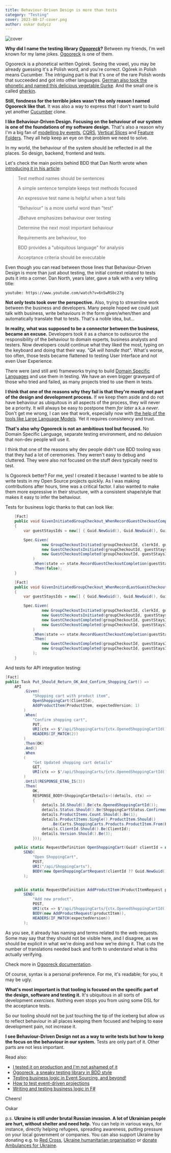 ```yaml
---
title: Behaviour-Driven Design is more than tests
category: "Testing"
cover: 2023-08-17-cover.png
author: oskar dudycz
---
```


![cover](2023-08-17-cover.png)

**Why did I name the testing library _[Ogooreck](https://github.com/oskardudycz/Ogooreck)_?** Between my friends, I'm well known for my lame jokes. [Ogooreck](https://github.com/oskardudycz/Ogooreck) is one of them. 

Ogooreck is a phonetical written Ogórek. Seeing the vowel, you may be already guessing it's a Polish word, and you're correct. Ogórek in Polish means Cucumber. The intriguing part is that it's one of the rare Polish words that succeeded and got into other languages. [German also took the phonetic and named this delicious vegetable Gurke](https://en.wiktionary.org/wiki/Gurke). And the small one is called [gherkin](https://en.wiktionary.org/wiki/gherkin). 

**Still, fondness for the terrible jokes wasn't the only reason I named Ogooreck like that.** It was also a way to express that I don't want to build yet another [Cucumber](https://cucumber.io/) clone. 

**I like Behaviour-Driven Design. Focusing on the behaviour of our system is one of the foundations of my software design.** That's also a reason why I'm a big fan of [modelling by events](/en/how_to_effectively_compose_your_business_logic/),  [CQRS](/en/cqrs_facts_and_myths_explained/), [Vertical Slices](/en/vertical_slices_in_practice/) and [Feature Folders](en/how_to_slice_the_codebase_effectively/). They all help keep an eye on the problem we need to solve.

In my world, the behaviour of the system should be reflected in all the places. So design, backend, frontend and tests. 

Let's check the main points behind BDD that Dan North wrote when [introducing it in his article](https://dannorth.net/introducing-bdd/): 

> Test method names should be sentences
>
> A simple sentence template keeps test methods focused
>
> An expressive test name is helpful when a test fails 
>
> "Behaviour" is a more useful word than "test" 
>
> JBehave emphasizes behaviour over testing
> 
> Determine the next most important behaviour
> 
> Requirements are behaviour, too
>
> BDD provides a "ubiquitous language" for analysis
> 
> Acceptance criteria should be executable

Even though you can read between those lines that Behaviour-Driven Design is more than just about testing, the initial context related to tests puts it into a corner. Dan North, years later, gave a talk with a very telling title:

`youtube: https://www.youtube.com/watch?v=6nSwRSbc27g`

**Not only tests took over the perspective.** Also, trying to streamline work between the business and developers. Many people hoped we could just talk with business, write behaviours in the form given/when/then and automatically translate that to tests. That's a noble idea, but...

**In reality, what was supposed to be a connector between the business, became an excuse.** Developers took it as a chance to outsource the responsibility of the behaviour to domain experts, business analysts and testers. Now developers could continue what they liked the most, typing on the keyboard and doing that their way. _"QA will handle that"_. What's worse, too often, those tests became flattened to testing User Interface and not even User Experience. 

There were (and still are) frameworks trying to build [Domain Specific Languages](https://en.wikipedia.org/wiki/Domain-specific_language) and use them in testing. We have an even bigger graveyard of those who tried and failed, as many projects tried to use them in tests. 

**I think that one of the reasons why they fail is that they're mostly not part of the design and development process.** If we keep them aside and do not have behaviour as ubiquitous in all aspects of the process, they will never be a priority. It will always be easy to postpone them _for later_ a.k.a _never_. Don't get me wrong, I can see that work, especially now with [the help of the tools like Large Language Models](en/chat_gpt_revolution_or_not/). Yet it requires consistency and trust.

**That's also why Ogooreck is not an ambitious tool but focused.** No Domain Specific Language, separate testing environment, and no delusion that non-dev people will use it. 

I think that one of the reasons why dev people didn't use BDD tooling was that they had a lot of ceremonies. They weren't easy to debug and cluttered. They were also not focused on the stuff devs typically need to test.

Is Ogooreck better? For me, yes! I created it because I wanted to be able to write tests in my Open Source projects quickly. As I was making contributions after hours, time was a critical factor. I also wanted to make them more expressive in their structure, with a consistent shape/style that makes it easy to infer the behaviour.

Tests for business logic thanks to that can look like:

```csharp
    [Fact]
    public void GivenInitiatedGroupCheckout_WhenRecordGuestCheckoutCompletionTwice_ThenIgnores()
    {
        var guestStaysIds = new[] { Guid.NewGuid(), Guid.NewGuid(), Guid.NewGuid() };

        Spec.Given(
                new GroupCheckoutInitiated(groupCheckoutId, clerkId, guestStaysIds, now),
                new GuestCheckoutsInitiated(groupCheckoutId, guestStaysIds, now),
                new GuestCheckoutCompleted(groupCheckoutId, guestStaysIds[0], now)
            )
            .When(state => state.RecordGuestCheckoutCompletion(guestStaysIds[0], now).IsPresent)
            .Then(false);
    }

    [Fact]
    public void GivenInitiatedGroupCheckout_WhenRecordLastGuestCheckoutCompletion_ThenCompletes()
    {
        var guestStaysIds = new[] { Guid.NewGuid(), Guid.NewGuid(), Guid.NewGuid() };

        Spec.Given(
                new GroupCheckoutInitiated(groupCheckoutId, clerkId, guestStaysIds, now),
                new GuestCheckoutsInitiated(groupCheckoutId, guestStaysIds, now),
                new GuestCheckoutCompleted(groupCheckoutId, guestStaysIds[0], now),
                new GuestCheckoutCompleted(groupCheckoutId, guestStaysIds[1], now)
            )
            .When(state => state.RecordGuestCheckoutCompletion(guestStaysIds[2], now).GetOrThrow())
            .Then(
                new GuestCheckoutCompleted(groupCheckoutId, guestStaysIds[2], now),
                new GroupCheckoutCompleted(groupCheckoutId, guestStaysIds, now)
            );
    }
```

And tests for API integration testing:

```csharp
[Fact]
public Task Put_Should_Return_OK_And_Confirm_Shopping_Cart() =>
    API
        .Given(
            "Shopping cart with product item",
            OpenShoppingCart(ClientId),
            AddProductItem(ProductItem, expectedVersion: 1)
        )
        .When(
            "Confirm shopping cart",
            PUT,
            URI(ctx => $"/api/ShoppingCarts/{ctx.OpenedShoppingCartId()}/confirmation"),
            HEADERS(IF_MATCH(2))
        )
        .Then(OK)
        .And()
        .When
        (
            "Get Updated shopping cart details"
            GET, 
            URI(ctx => $"/api/ShoppingCarts/{ctx.OpenedShoppingCartId()}")
        )
        .Until(RESPONSE_ETAG_IS(3))
        .Then(
            OK,
            RESPONSE_BODY<ShoppingCartDetails>((details, ctx) =>
            {
                details.Id.Should().Be(ctx.OpenedShoppingCartId());
                details.Status.Should().Be(ShoppingCartStatus.Confirmed);
                details.ProductItems.Count.Should().Be(1);
                details.ProductItems.Single().ProductItem.Should()
                    .Be(Carts.ShoppingCarts.Products.ProductItem.From(ProductItem.ProductId, ProductItem.Quantity));
                details.ClientId.Should().Be(ClientId);
                details.Version.Should().Be(3);
            }));

    public static RequestDefinition OpenShoppingCart(Guid? clientId = null) =>
        SEND(
            "Open ShoppingCart",
            POST,
            URI("/api/ShoppingCarts"),
            BODY(new OpenShoppingCartRequest(clientId ?? Guid.NewGuid()))
        );


    public static RequestDefinition AddProductItem(ProductItemRequest productItem, int expectedVersion = 1) =>
        SEND(
            "Add new product",
            POST,
            URI(ctx => $"/api/ShoppingCarts/{ctx.OpenedShoppingCartId()}/products"),
            BODY(new AddProductRequest(productItem)),
            HEADERS(IF_MATCH(expectedVersion))
        );                
```

As you see, it already has naming and terms related to the web requests. Some may say that they should not be visible here, and I disagree, as we should be explicit in what we're doing and how we're doing it. That cuts the number of translations needed back and forth to understand what is this actually verifying.

Check more in [Ogooreck documentation](https://github.com/oskardudycz/Ogooreck).

Of course, syntax is a personal preference. For me, it's readable; for you, it may be ugly. 

**What's most important is that tooling is focused on the specific part of the design, software and testing it.** It's ubiquitous in all sorts of development _exercises_. Nothing even stops you from using some DSL for the acceptance tests.

So our tooling should not be just touching the tip of the iceberg but allow us to reflect behaviour in all places keeping them focused and helping to ease development pain, not increase it.

**I see Behaviour-Driven Design not as a way to write tests but how to keep the focus on the behaviour in our system.** Tests are only part of it. Other parts are not less important.

Read also:
- [I tested it on production and I'm not ashamed of it](/en/i_tested_on_production/)
- [Ogooreck, a sneaky testing library in BDD style](/en/ogooreck_sneaky_bdd_testing_framework/)
- [Testing business logic in Event Sourcing, and beyond!](/en/testing_event_sourcing/)
- [How to test event-driven projections](/en/testing_event_driven_projections/)
- [Writing and testing business logic in F#](/en/writing_and_testing_business_logic_in_fsharp/)

Cheers!

Oskar

p.s. **Ukraine is still under brutal Russian invasion. A lot of Ukrainian people are hurt, without shelter and need help.** You can help in various ways, for instance, directly helping refugees, spreading awareness, putting pressure on your local government or companies. You can also support Ukraine by donating e.g. to [Red Cross](https://www.icrc.org/pl/donate/ukraine), [Ukraine humanitarian organisation](https://savelife.in.ua/pl/donate/) or [donate Ambulances for Ukraine](https://www.gofundme.com/f/help-to-save-the-lives-of-civilians-in-a-war-zone).
